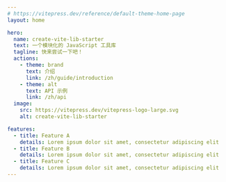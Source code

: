 ```yaml
---
# https://vitepress.dev/reference/default-theme-home-page
layout: home

hero:
  name: create-vite-lib-starter
  text: 一个模块化的 JavaScript 工具库
  tagline: 快来尝试一下吧！
  actions:
    - theme: brand
      text: 介绍
      link: /zh/guide/introduction
    - theme: alt
      text: API 示例
      link: /zh/api
  image:
    src: https://vitepress.dev/vitepress-logo-large.svg
    alt: create-vite-lib-starter

features:
  - title: Feature A
    details: Lorem ipsum dolor sit amet, consectetur adipiscing elit
  - title: Feature B
    details: Lorem ipsum dolor sit amet, consectetur adipiscing elit
  - title: Feature C
    details: Lorem ipsum dolor sit amet, consectetur adipiscing elit
---
```


